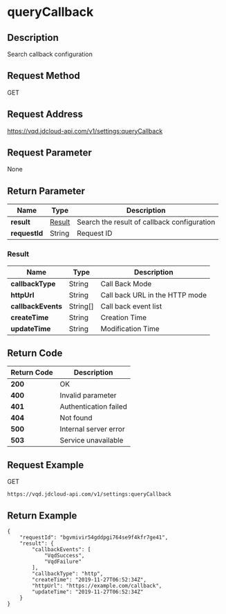 # queryCallback


## Description
Search callback configuration

## Request Method
GET

## Request Address
https://vqd.jdcloud-api.com/v1/settings:queryCallback


## Request Parameter
None


## Return Parameter
|Name|Type|Description|
|---|---|---|
|**result**|[Result](querycallback#result)|Search the result of callback configuration|
|**requestId**|String|Request ID|

### <div id="result">Result</div>
|Name|Type|Description|
|---|---|---|
|**callbackType**|String|Call Back Mode|
|**httpUrl**|String|Call back URL in the HTTP mode|
|**callbackEvents**|String[]|Call back event list|
|**createTime**|String|Creation Time|
|**updateTime**|String|Modification Time|

## Return Code
|Return Code|Description|
|---|---|
|**200**|OK|
|**400**|Invalid parameter|
|**401**|Authentication failed|
|**404**|Not found|
|**500**|Internal server error|
|**503**|Service unavailable|

## Request Example
GET
```
https://vqd.jdcloud-api.com/v1/settings:queryCallback

```

## Return Example
```
{
    "requestId": "bgvmivir54gddpgi764se9f4kfr7ge41", 
    "result": {
        "callbackEvents": [
            "VqdSuccess", 
            "VqdFailure"
        ], 
        "callbackType": "http", 
        "createTime": "2019-11-27T06:52:34Z", 
        "httpUrl": "https://example.com/callback", 
        "updateTime": "2019-11-27T06:52:34Z"
    }
}
```

